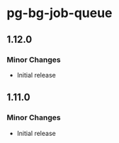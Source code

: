 # pg-bg-job-queue

## 1.12.0

### Minor Changes

- Initial release

## 1.11.0

### Minor Changes

- Initial release
